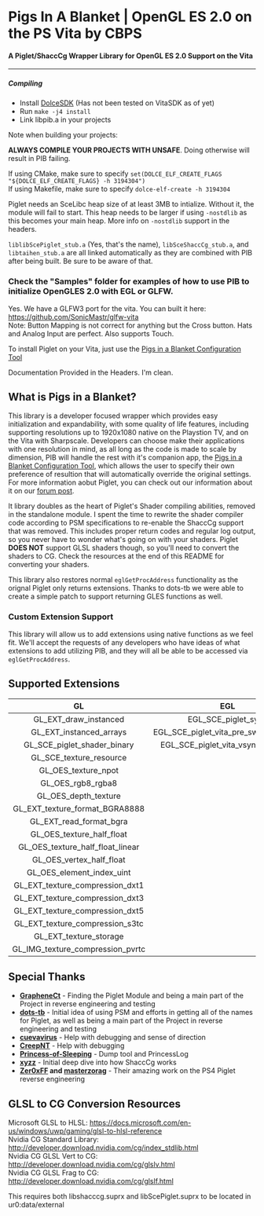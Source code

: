 # Pigs In A Blanket | OpenGL ES 2.0 on the PS Vita by CBPS
#### A Piglet/ShaccCg Wrapper Library for OpenGL ES 2.0 Support on the Vita
---
##### Compiling
- Install [DolceSDK](https://github.com/DolceSDK/doc) (Has not been tested on VitaSDK as of yet)
- Run ```make -j4 install```
- Link libpib.a in your projects

Note when building your projects:

**ALWAYS COMPILE YOUR PROJECTS WITH UNSAFE**. Doing otherwise will result in PIB failing.

If using CMake, make sure to specify ```set(DOLCE_ELF_CREATE_FLAGS "${DOLCE_ELF_CREATE_FLAGS} -h 3194304")```<br>If using Makefile, make sure to specify ```dolce-elf-create -h 3194304```

Piglet needs an SceLibc heap size of at least 3MB to intialize. Without it, the module will fail to start. This heap needs to be larger if using ```-nostdlib``` as this becomes your main heap. More info on ```-nostdlib``` support in the headers.

`liblibScePiglet_stub.a` (Yes, that's the name), `libSceShaccCg_stub.a`, and `libtaihen_stub.a` are all linked automatically as they are combined with PIB after being built. Be sure to be aware of that.

### Check the "Samples" folder for examples of how to use PIB to initialize OpenGLES 2.0 with EGL or GLFW.
Yes. We have a GLFW3 port for the vita. You can built it here: https://github.com/SonicMastr/glfw-vita<br>Note: Button Mapping is not correct for anything but the Cross button. Hats and Analog Input are perfect. Also supports Touch.

To install Piglet on your Vita, just use the [Pigs in a Blanket Configuration Tool](https://github.com/SonicMastr/PIB-Configuration-Tool)

Documentation Provided in the Headers. I'm clean.

## What is Pigs in a Blanket?
This library is a developer focused wrapper which provides easy initialization and expandability, with some quality of life features, including supporting resolutions up to 1920x1080 native on the Playstion TV, and on the Vita with Sharpscale. Developers can choose make their applications with one resolution in mind, as all long as the code is made to scale by dimension, PIB will handle the rest with it's companion app, the [Pigs in a Blanket Configuration Tool](https://github.com/SonicMastr/PIB-Configuration-Tool), which allows the user to specify their own preference of resultion that will automatically override the original settings. For more information aobut Piglet, you can check out our information about it on our [forum post](https://forum.devchroma.nl/index.php/topic,294.msg902.html#msg902).

It library doubles as the heart of Piglet's Shader compiling abilities, removed in the standalone module. I spent the time to rewrite the shader compiler code according to PSM specifications to re-enable the ShaccCg support that was removed. This includes proper return codes and regular log output, so you never have to wonder what's going on with your shaders. Piglet **DOES NOT** support GLSL shaders though, so you'll need to convert the shaders to CG. Check the resources at the end of this README for converting your shaders.

This library also restores normal `eglGetProcAddress` functionality as the orignal Piglet only returns extensions. Thanks to dots-tb we were able to create a simple patch to support returning GLES functions as well.

### Custom Extension Support

This library will allow us to add extensions using native functions as we feel fit. We'll accept the requests of any developers who have ideas of what extensions to add utilizing PIB, and they will all be able to be accessed via `eglGetProcAddress`.

## Supported Extensions
|GL|EGL|
|:-:|:-:|
|GL_EXT_draw_instanced|EGL_SCE_piglet_sync|
|GL_EXT_instanced_arrays|EGL_SCE_piglet_vita_pre_swap_callback|
|GL_SCE_piglet_shader_binary|EGL_SCE_piglet_vita_vsync_callback|
|GL_SCE_texture_resource|
|GL_OES_texture_npot|
|GL_OES_rgb8_rgba8|
|GL_OES_depth_texture|
|GL_EXT_texture_format_BGRA8888|
|GL_EXT_read_format_bgra|
|GL_OES_texture_half_float|
|GL_OES_texture_half_float_linear|
|GL_OES_vertex_half_float|
|GL_OES_element_index_uint|
|GL_EXT_texture_compression_dxt1|
|GL_EXT_texture_compression_dxt3|
|GL_EXT_texture_compression_dxt5|
|GL_EXT_texture_compression_s3tc|
|GL_EXT_texture_storage|
|GL_IMG_texture_compression_pvrtc|

## Special Thanks
- **[GrapheneCt](https://github.com/GrapheneCt)** - Finding the Piglet Module and being a main part of the Project in reverse engineering and testing
- **[dots-tb](https://github.com/dots-tb)** - Initial idea of using PSM and efforts in getting all of the names for Piglet, as well as being a main part of the Project in reverse engineering and testing
- **[cuevavirus](https://github.com/cuevavirus)** - Help with debugging and sense of direction
- **[CreepNT](https://github.com/CreepNT)** - Help with debugging
- **[Princess-of-Sleeping](https://github.com/Princess-of-Sleeping)** - Dump tool and PrincessLog
- **[xyzz](https://github.com/xyzz)** - Initial deep dive into how ShaccCg works
- **[Zer0xFF](https://github.com/Zer0xFF) and [masterzorag](https://github.com/masterzorag)** - Their amazing work on the PS4 Piglet reverse engineering

## GLSL to CG Conversion Resources
Microsoft GLSL to HLSL: https://docs.microsoft.com/en-us/windows/uwp/gaming/glsl-to-hlsl-reference<br>Nvidia CG Standard Library: http://developer.download.nvidia.com/cg/index_stdlib.html<br>Nvidia CG GLSL Vert to CG: http://developer.download.nvidia.com/cg/glslv.html<br>Nvidia CG GLSL Frag to CG: http://developer.download.nvidia.com/cg/glslf.html

This requires both libshacccg.suprx and libScePiglet.suprx to be located in ur0:data/external
